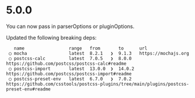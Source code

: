 
# 5.0.0
You can now pass in parserOptions or pluginOptions.

Updated the following breaking deps:
```
   name                 range   from       to      url
 ◯ mocha                latest  8.2.1   ❯  9.1.3   https://mochajs.org
 ◯ postcss-calc         latest  7.0.5   ❯  8.0.0   https://github.com/postcss/postcss-calc#readme
 ◯ postcss-import       latest  13.0.0  ❯  14.0.2  https://github.com/postcss/postcss-import#readme
 ◯ postcss-preset-env   latest  6.7.0   ❯  7.0.2   https://github.com/csstools/postcss-plugins/tree/main/plugins/postcss-preset-env#readme
```




